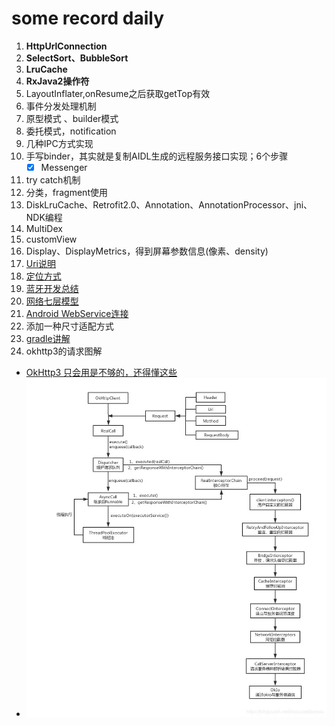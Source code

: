 # some record daily
1. **HttpUrlConnection**  
2. **SelectSort、BubbleSort**
3. **LruCache**  
4. **RxJava2操作符**  
5. LayoutInflater,onResume之后获取getTop有效  
6. 事件分发处理机制  
7. 原型模式 、builder模式  
8. 委托模式，notification  
9. 几种IPC方式实现  
10. 手写binder，其实就是复制AIDL生成的远程服务接口实现；6个步骤
    - [x] Messenger
11. try catch机制
12. 分类，fragment使用
13. DiskLruCache、Retrofit2.0、Annotation、AnnotationProcessor、jni、NDK编程
14. MultiDex
15. customView
16. Display、DisplayMetrics，得到屏幕参数信息(像素、density)
17. [Uri说明](https://github.com/MonkHank/RecordOwn/blob/master/readme17.md)
18. [定位方式](https://github.com/MonkHank/RecordOwn/blob/master/readme18.md)
19. [蓝牙开发总结](https://github.com/MonkHank/RecordOwn/blob/master/readme19.md)
20. [网络七层模型](https://github.com/MonkHank/RecordOwn/blob/master/readme20.md)
21. [Android WebService连接](https://github.com/MonkHank/RecordOwn/blob/master/readme21.md)
22. 添加一种尺寸适配方式
23. [gradle讲解](https://github.com/MonkHank/HelloGroovy/blob/master/ReadMe.md)
24. okhttp3的请求图解 
- [OkHttp3 只会用是不够的，还得懂这些](https://mp.weixin.qq.com/s?fontRatio=1&__biz=MzIwMTAzMTMxMg==&mid=2649493901&idx=1&sn=f6bd286853c1ead2df98b6287b9e2ba0&scene=94&subscene=315&passparam=searchid%3D7936326947001632800&ascene=0&devicetype=android-23&version=2700033b&nettype=WIFI&abtest_cookie=BAABAAoACwASABMABQAjlx4AVpkeAMiZHgDZmR4A3JkeAAAA&lang=zh_CN&pass_ticket=0g6RZbauAUj9GDsOwNeX0Em8Jxk3qzzXGQRO5iz8Ur3QJoQ7ZLqbOV7w62oVl0In&wx_header=1)
- ![](/picture/okhttp3请求过程.webp)